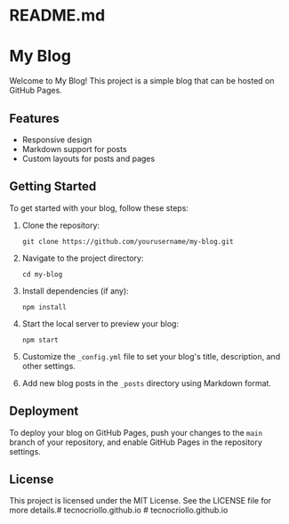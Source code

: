 # README.md

# My Blog

Welcome to My Blog! This project is a simple blog that can be hosted on GitHub Pages.

## Features

- Responsive design
- Markdown support for posts
- Custom layouts for posts and pages

## Getting Started

To get started with your blog, follow these steps:

1. Clone the repository:
   ```
   git clone https://github.com/yourusername/my-blog.git
   ```

2. Navigate to the project directory:
   ```
   cd my-blog
   ```

3. Install dependencies (if any):
   ```
   npm install
   ```

4. Start the local server to preview your blog:
   ```
   npm start
   ```

5. Customize the `_config.yml` file to set your blog's title, description, and other settings.

6. Add new blog posts in the `_posts` directory using Markdown format.

## Deployment

To deploy your blog on GitHub Pages, push your changes to the `main` branch of your repository, and enable GitHub Pages in the repository settings.

## License

This project is licensed under the MIT License. See the LICENSE file for more details.#   t e c n o c r i o l l o . g i t h u b . i o  
 # tecnocriollo.github.io
